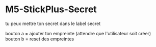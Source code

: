 # M5-StickPlus-Secret

tu peux mettre ton secret dans le label secret

bouton a = ajouter ton empreinte (attendre que l'utilisateur soit créer)
bouton b = reset des empreintes
